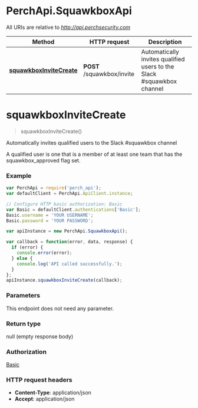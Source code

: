 # PerchApi.SquawkboxApi

All URIs are relative to *http://api.perchsecurity.com*

Method | HTTP request | Description
------------- | ------------- | -------------
[**squawkboxInviteCreate**](SquawkboxApi.md#squawkboxInviteCreate) | **POST** /squawkbox/invite | Automatically invites qualified users to the Slack #squawkbox channel


<a name="squawkboxInviteCreate"></a>
# **squawkboxInviteCreate**
> squawkboxInviteCreate()

Automatically invites qualified users to the Slack #squawkbox channel

A qualified user is one that is a member of at least one team that has the squawkbox_approved flag set.

### Example
```javascript
var PerchApi = require('perch_api');
var defaultClient = PerchApi.ApiClient.instance;

// Configure HTTP basic authorization: Basic
var Basic = defaultClient.authentications['Basic'];
Basic.username = 'YOUR USERNAME';
Basic.password = 'YOUR PASSWORD';

var apiInstance = new PerchApi.SquawkboxApi();

var callback = function(error, data, response) {
  if (error) {
    console.error(error);
  } else {
    console.log('API called successfully.');
  }
};
apiInstance.squawkboxInviteCreate(callback);
```

### Parameters
This endpoint does not need any parameter.

### Return type

null (empty response body)

### Authorization

[Basic](../README.md#Basic)

### HTTP request headers

 - **Content-Type**: application/json
 - **Accept**: application/json

